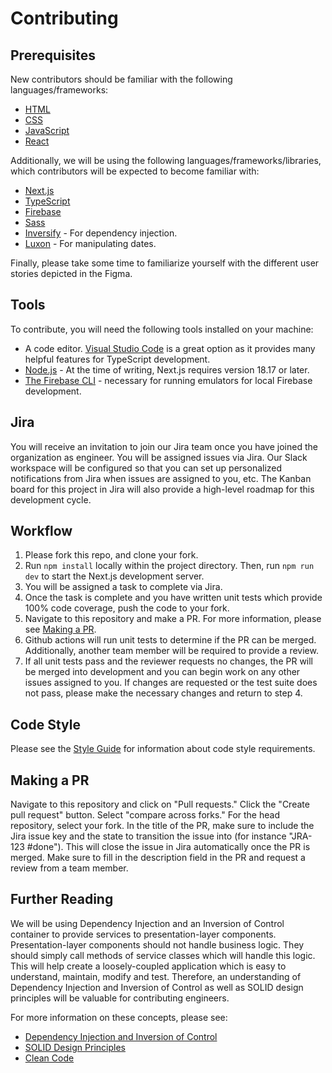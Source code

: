 # Contributing

## Prerequisites

New contributors should be familiar with the following languages/frameworks:

- [HTML](https://developer.mozilla.org/en-US/docs/Learn/HTML)
- [CSS](https://developer.mozilla.org/en-US/docs/Learn/CSS)
- [JavaScript](https://developer.mozilla.org/en-US/docs/Learn/JavaScript)
- [React](https://react.dev/)

Additionally, we will be using the following languages/frameworks/libraries, which contributors will be expected to become familiar with:

- [Next.js](https://nextjs.org/)
- [TypeScript](https://www.typescriptlang.org/)
- [Firebase](https://firebase.google.com/)
- [Sass](https://sass-lang.com/)
- [Inversify](https://inversify.io/) - For dependency injection.
- [Luxon](https://github.com/moment/luxon/) - For manipulating dates.

Finally, please take some time to familiarize yourself with the different user stories depicted in the Figma.

## Tools

To contribute, you will need the following tools installed on your machine:

- A code editor. [Visual Studio Code](https://code.visualstudio.com/) is a great option as it provides many helpful features for TypeScript development.
- [Node.js](https://nodejs.org/en) - At the time of writing, Next.js requires version 18.17 or later.
- [The Firebase CLI](https://firebase.google.com/docs/cli) - necessary for running emulators for local Firebase development.

## Jira

You will receive an invitation to join our Jira team once you have joined the organization as engineer. You will be assigned issues via Jira. Our Slack workspace will be configured so that you can set up personalized notifications from Jira when issues are assigned to you, etc. The Kanban board for this project in Jira will also provide a high-level roadmap for this development cycle.

## Workflow

1.  Please fork this repo, and clone your fork.
2.  Run `npm install` locally within the project directory. Then, run `npm run dev` to start the Next.js development server.
3.  You will be assigned a task to complete via Jira.
4.  Once the task is complete and you have written unit tests which provide 100% code coverage, push the code to your fork.
5.  Navigate to this repository and make a PR. For more information, please see [Making a PR](#making-a-pr).
6.  Github actions will run unit tests to determine if the PR can be merged. Additionally, another team member will be required to provide a review.
7.  If all unit tests pass and the reviewer requests no changes, the PR will be merged into development and you can begin work on any other issues assigned to you. If changes are requested or the test suite does not pass, please make the necessary changes and return to step 4.

## Code Style

Please see the [Style Guide](https://github.com/8by8-org/8by8-challenge/blob/development/STYLE_GUIDE.md) for information about code style requirements.

## Making a PR

Navigate to this repository and click on "Pull requests." Click the "Create pull request" button. Select "compare across forks." For the head repository, select your fork. In the title of the PR, make sure to include the Jira issue key and the state to transition the issue into (for instance "JRA-123 #done"). This will close the issue in Jira automatically once the PR is merged. Make sure to fill in the description field in the PR and request a review from a team member.

## Further Reading

We will be using Dependency Injection and an Inversion of Control container to provide services to presentation-layer components. Presentation-layer components should not handle business logic. They should simply call methods of service classes which will handle this logic. This will help create a loosely-coupled application which is easy to understand, maintain, modify and test. Therefore, an understanding of Dependency Injection and Inversion of Control as well as SOLID design principles will be valuable for contributing engineers.

For more information on these concepts, please see:

- [Dependency Injection and Inversion of Control](https://hackernoon.com/beginners-guide-to-inversion-of-control)
- [SOLID Design Principles](https://hackernoon.com/solid-principles-made-easy-67b1246bcdf)
- [Clean Code](https://www.oreilly.com/library/view/clean-code-a/9780136083238/)
